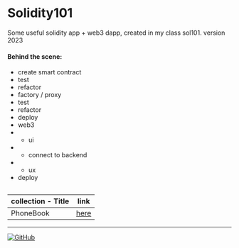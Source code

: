 # Solidity101
Some useful solidity app + web3 dapp, created in my class sol101. version 2023
#### Behind the scene: 
- create smart contract
- test
- refactor
- factory / proxy
- test
- refactor
- deploy
- web3
- - ui
- - connect to backend
- - ux
- deploy

##

| collection - Title | link |
| ---- | ---- |
| PhoneBook | [here](https://github.com/mosi-sol/Solidity101/tree/main/collection-1) |

---

<a href="https://github.com/mosi-sol/Solidity101">
<img alt="GitHub" src="https://img.shields.io/github/license/mosi-sol/Solidity101?logoColor=blue&style=flat-square">
</a>
